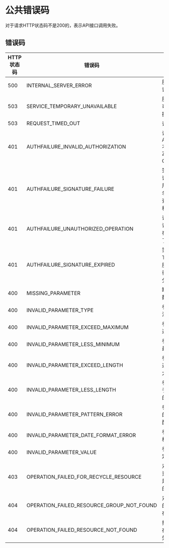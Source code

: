 # 公共错误码

对于请求HTTP状态码不是200的，表示API接口调用失败。

## 错误码

| HTTP状态码 | 错误码                                            | 语义                                       |
| ------- | ---------------------------------------------- | ---------------------------------------- |
| 500     | INTERNAL\_SERVER\_ERROR                        | 服务端内部错误。                                 |
| 503     | SERVICE\_TEMPORARY\_UNAVAILABLE                | 服务端暂时不可用，请稍后操作。                          |
| 503     | REQUEST\_TIMED\_OUT                            | 请求超时。                                    |
| 401     | AUTHFAILURE\_INVALID\_AUTHORIZATION            | 请求头部的 Authorization 不符合Zenalyer Cloud标准。 |
| 401     | AUTHFAILURE\_SIGNATURE\_FAILURE                | 签名计算错误。请对照调用方式中的签名方法文档检查签名计算过程。          |
| 401     | AUTHFAILURE\_UNAUTHORIZED\_OPERATION           | 请求未授权，请确认接口存在或者有授予了访问权限。                 |
| 401     | AUTHFAILURE\_SIGNATURE\_EXPIRED                | 签名过期。Timestamp和服务器时间不得相差超过五分钟。           |
| 400     | MISSING\_PARAMETER                             | 缺少必须的参数。                                 |
| 400     | INVALID\_PARAMETER\_TYPE                       | 参数类型不合法。                                 |
| 400     | INVALID\_PARAMETER\_EXCEED\_MAXIMUM            | 参数值大小超过了限制。                              |
| 400     | INVALID\_PARAMETER\_LESS\_MINIMUM              | 参数值小于了最低限制。                              |
| 400     | INVALID\_PARAMETER\_EXCEED\_LENGTH             | 参数值数量超过了允许的最大长度。                         |
| 400     | INVALID\_PARAMETER\_LESS\_LENGTH               | 参数值数量小于了最低要求的长度。                         |
| 400     | INVALID\_PARAMETER\_PATTERN\_ERROR             | 参数值所要求的格式不匹配。                            |
| 400     | INVALID\_PARAMETER\_DATE\_FORMAT\_ERROR        | 参数值的日期格式不正确。                             |
| 400     | INVALID\_PARAMETER\_VALUE                      | 参数值没在规定的值里面。                             |
| 403     | OPERATION\_FAILED\_FOR\_RECYCLE\_RESOURCE      | 对于回收中的资源进行操作是不被允许的。                      |
| 404     | OPERATION\_FAILED\_RESOURCE\_GROUP\_NOT\_FOUND | 对于指定操作的资源组不存在。                           |
| 404     | OPERATION\_FAILED\_RESOURCE\_NOT\_FOUND        | 指定的资源不存在导致操作失败。                          |

